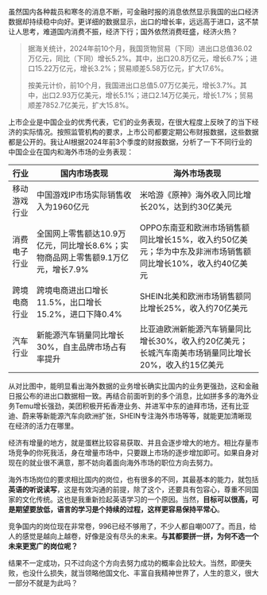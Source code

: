 虽然国内各种裁员和寒冬的消息不断，可金融时报的消息依然显示我国的出口经济数据却持续稳中向好。更详细的数据显示，出口的增长率，远远高于进口，这不禁让人思考，难道国内消费不振，经济下行；国外依然消费旺盛，经济火热？

>据海关统计，2024年前10个月，我国货物贸易（下同）进出口总值36.02万亿元，同比（下同）增长5.2%。其中，出口20.8万亿元，增长6.7%；进口15.22万亿元，增长3.2%；贸易顺差5.58万亿元，扩大17.6%。
>
>按美元计价，前10个月，我国进出口总值5.07万亿美元，增长3.7%。其中，出口2.93万亿美元，增长5.1%；进口2.14万亿美元，增长1.7%；贸易顺差7852.7亿美元，扩大15.8%。

上市企业是中国企业的优秀代表，它们的业务表现，在很大程度上反映了的当下经济的实际情况。按照监管机构的要求，上市公司都要定期公布财报数据，这些数据都是公开的。我让AI根据2024年前3个季度的财报数据，分析了一下不同行业的中国企业在国内和海外市场的业务表现：

|  行业   | 国内市场表现    |  海外市场表现   |
| --- | --- | --- |
|  移动游戏行业   |  中国游戏IP市场实际销售收入为1960亿元   |   米哈游《原神》海外收入同比增长20%，达到约30亿美元  |
| 消费电子行业    |  全国网上零售额达10.9万亿元，同比增长8.6%；实物商品网上零售额9.1万亿元，增长7.9%	  | OPPO东南亚和欧洲市场销售额同比增长15%，收入约50亿美元；华为中东及非洲市场销售额同比增长10%，收入约40亿美元     |
| 跨境电商行业    |   跨境电商进出口增长11.5%，出口增长15.2%，进口下降0.4%  |   SHEIN北美和欧洲市场销售额同比增长25%，收入约70亿美元  |
|  汽车行业   |  新能源汽车销量同比增长30%，自主品牌市场占有率提升   |   比亚迪欧洲新能源汽车销量同比增长30%，收入约20亿美元；长城汽车南美市场销量同比增长20%，收入约15亿美元  |

从对比图中，能明显看出海外数据的业务增长确实比国内的业务更强劲，这和金融日报公布的进出口数据相一致。再结合前面听到的多个消息，比如拼多多的海外业务Temu增长强劲，美团积极开拓香港业务、并进军中东的迪拜市场，还有比亚迪、蔚来等新能源汽车向欧洲扩张，SHEIN专注海外市场等等，就能更加清晰现在经济的活力在哪里。

经济有增量的地方，就是蛋糕比较容易获取、并且会逐步增大的地方。相比存量市场竞争的你死我活，身在增量市场中，只要跟上市场的逐步增加即可。如果自身对现在的就业很不满意，那不妨向着面向海外市场的职位方向去努力。

海外市场岗位的要求相比国内的岗位，也有很多的不同，其最基本的能力，就包括**英语的听说读写**，这是有效沟通的前提，除了这个，还要具有包容心，尊重不同国家的文化传统。这也是我重新捡起英语学习的一个原因。当然，**目标可以很高，可是期望要放低，语言的学习是个持续的过程，这样更容易保持平常心**。

竞争国内的岗位现在非常卷，996已经不够用了，不少人都自嘲007了。而且，给人的感觉是越向上越卷，好像是没有尽头的未来。**与其都要拼一拼，为何不选一个未来更宽广的岗位呢？**

结果不一定成功，只不过向这个方向去努力成功的概率会比较大。当然，即便失败，也没什么损失，就当领略他国文化、丰富自我精神世界了，人生的意义，很大一部分不就是为此吗？